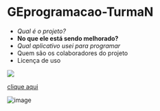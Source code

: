# GEprogramacao-TurmaN
- _Qual é o projeto?_
- **No que ele está sendo melhorado?**
- _Qual aplicativo usei para programar_
- Quem são os colaboradores do projeto
- Licença de uso

![](https://img.shields.io/badge/Google%20Analytics-E37400?style=for-the-badge&logo=google%20analytics&logoColor=white)

[clique aqui](https://classroom.google.com/u/0/c/NTMyOTU5MzA1MTgz)

![image](https://user-images.githubusercontent.com/100363388/182727330-992fc312-d4a2-4f1b-8528-cc920db3fb6c.png)



